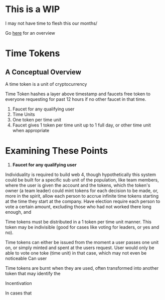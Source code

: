 # This is a WIP 
I may not have time to flesh this our months/ 

Go [here](https://github.com/dougbutner/web-4) for an overview 

# Time Tokens
## A Conceptual Overview

A time token is a unit of cryptocurrency

Time Token hashes a layer above timestamp and faucets free token to everyone requesting for past 12 hours if no other faucet in that time. 

1. Faucet for any qualifying user
2. Time Units
3. One token per time unit
4. Faucet gives 1 token per time unit up to 1 full day, or other time unit when appropriate




# Examining These Points

 1. **Faucet for any qualifying user**

Individuality is required to build web 4, though hypothetically this system could be built for a specific sub unit of the population, like team members, where the user is given the account and the tokens, which the token's owner (a team leader) could mint tokens for each decision to be made, or, more in the spirit, allow each person to accrue infinite time tokens starting at the time they start at the company. Have election require each person to vote a certain amount, excluding those who had not worked there long enough, and



Time tokens must be distributed in a 1 token per time unit manner. This token may be indivisible (good for cases like voting for leaders, or yes and no). 



Time tokens can either be issued from the moment a user passes one unit on, or simply minted and spent at the users request. User would only be able to vote one toke (time unit) in that case, which may not even be noticeable 
Can user 


Time tokens are burnt when they are used, often transformed into another token that may identify the 




Incentivation

In cases that 
<!--stackedit_data:
eyJoaXN0b3J5IjpbLTIxNDY5NTQ5MywyMDEzMDQyMzI1LC00MD
g2MjgzNjksMzMwNTg2MDQ1LC0xMjk3NTAzMzYzLC0xNjk5OTk4
MjM0LC0yNTQ5ODQ4NTIsLTM0ODgwNzM0MCwzODk1MTE0NjksLT
kxNjc5Njg0OCwtODE4MTY4ODQ1LDExNDE2ODEyOTVdfQ==
-->